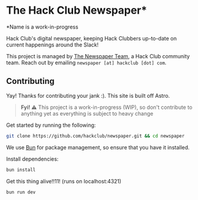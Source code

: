 # The Hack Club Newspaper*

*Name is a work-in-progress

Hack Club's digital newspaper, keeping Hack Clubbers up-to-date on current happenings around the Slack!

This project is managed by [The Newspaper Team](https://hackclub.com/team), a Hack Club community team. Reach out by emailing `newspaper [at] hackclub [dot] com`.

## Contributing

Yay! Thanks for contributing your jank :). This site is built off Astro.

> **Fyi! ⚠️** This project is a work-in-progress (WIP), so don't contribute to anything yet as everything is subject to heavy change

Get started by running the following:

```bash
git clone https://github.com/hackclub/newspaper.git && cd newspaper
```

We use [Bun](https://bun.sh) for package management, so ensure that you have it installed.

Install dependencies:

```bash
bun install
```

Get this thing alive!!11! (runs on localhost:4321)

```bash
bun run dev
```
